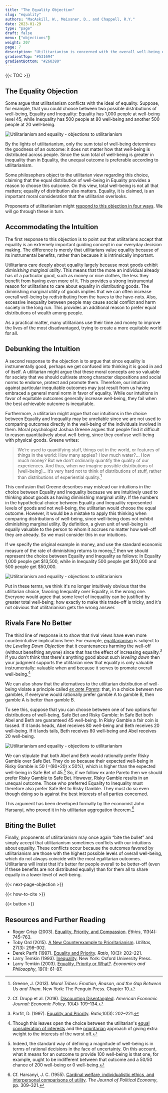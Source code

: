 ```yaml
---
title: "The Equality Objection"
slug: "equality"
authors: "MacAskill, W., Meissner, D., and Chappell, R.Y."
date: 2023-01-29
type: "page"
draft: false
menu: ["objections"]
weight: 207
page: 7
description: "Utilitarianism is concerned with the overall well-being of individuals in the population, but many object that justice requires an additional concern for how this well-being is distributed across individuals. This article examines this objection, and how utilitarians might best respond."
gradientTop: "#531694"
gradientBottom: "#260380"
---
```


{{< TOC >}}

## The Equality Objection

Some argue that utilitarianism conflicts with the ideal of equality. Suppose, for example, that you could choose between two possible distributions of well-being, Equality and Inequality: Equality has 1,000 people at well-being level 45, while Inequality has 500 people at 80 well-being and another 500 people at 20 well-being.

![Utilitarianism and equality - objections to utilitarianism](/img/equality1.svg "Utilitarianism and equality - objections to utilitarianism")

By the lights of utilitarianism, only the sum total of well-being determines the goodness of an outcome: it does not matter how that well-being is distributed across people. Since the sum total of well-being is greater in Inequality than in Equality, the unequal outcome is preferable according to utilitarianism.

Some philosophers object to the utilitarian view regarding this choice, claiming that the equal distribution of well-being in Equality provides a reason to choose this outcome. On this view, total well-being is not all that matters; equality of distribution also matters. Equality, it is claimed, is an important moral consideration that the utilitarian overlooks.

Proponents of utilitarianism might [respond to this objection in four ways](/objections-to-utilitarianism#general-ways-of-responding-to-objections-against-utiliarianism). We will go through these in turn.

## Accommodating the Intuition

The first response to this objection is to point out that utilitarians accept that equality is an extremely important guiding concept in our everyday decision making. The difference is merely that utilitarians value equality because of its instrumental benefits, rather than because it is intrinsically important.

Utilitarians care deeply about equality largely because most goods exhibit _diminishing marginal utility_. This means that the more an individual already has of a particular good, such as money or nice clothes, the less they benefit from having even more of it. This provides a strong instrumental reason for utilitarians to care about equality in distributing goods. The diminishing marginal utility of goods implies that we can often increase overall well-being by redistributing from the haves to the have-nots. Also, excessive inequality between people may cause social conflict and harm society in the long run. This provides an additional reason to prefer equal distributions of wealth among people.

As a practical matter, many utilitarians use their time and money to improve the lives of the most disadvantaged, trying to create a more equitable world for all.

## Debunking the Intuition

A second response to the objection is to argue that since equality is instrumentally good, perhaps we get confused into thinking it is good in and of itself. A utilitarian might argue that these moral concepts are so valuable for society that we should cultivate strong character dispositions and social norms to endorse, protect and promote them. Therefore, our intuition against particular inequitable outcomes may just result from us having embraced a general moral norm in favor of equality. While our intuitions in favor of equitable outcomes generally increase well-being, they fail when the best achievable outcome is inequitable.

Furthermore, a utilitarian might argue that our intuitions in the choice between Equality and Inequality may be unreliable since we are not used to comparing outcomes directly in the well-being of the individuals involved in them. Moral psychologist Joshua Greene argues that people find it difficult to reason quantitatively about well-being, since they confuse well-being with physical goods. Greene writes:

> We’re used to quantifying stuff, things out in the world, or features of things in the world: How many apples? How much water?... How much money? But we don’t ordinarily quantify the quality of our experiences. And thus, when we imagine possible distributions of [well-being]... it’s very hard not to think of distributions of stuff, rather than distributions of experiential quality.[^1]

This confusion that Greene describes may mislead our intuitions in the choice between Equality and Inequality because we are intuitively used to thinking about goods as having diminishing marginal utility. If the numbers in the hypothetical choice between Equality and Inequality represented levels of goods and not well-being, the utilitarian would choose the equal outcome. However, it would be a mistake to apply this thinking when comparing distributions of well-being, since well-being does not exhibit diminishing marginal utility. By definition, a given unit of well-being is equally valuable to the person to whom it accrues no matter how well-off they are already. So we must consider this in our intuitions.

If we specify the original example in money, and use the standard economic measure of the rate of diminishing returns to money,[^2] then we should represent the choice between Equality and Inequality as follows: In Equality 1,000 people get $13,500, while in Inequality 500 people get $10,000 and 500 people get $50,000.

![Utilitarianism and equality - objections to utilitarianism](/img/equality2.svg "Utilitarianism and equality - objections to utilitarianism")

Put in these terms, we think it's no longer intuitively obvious that the utilitarian choice, favoring Inequality over Equality, is the wrong one. Everyone would agree that some level of inequality can be justified by greater total well-being; how exactly to make this trade-off is tricky, and it's not obvious that utilitarianism gets the wrong answer.

## Rivals Fare No Better

The third line of response is to show that rival views have even more counterintuitive implications here. For example, [egalitarianism](/near-utilitarian-alternatives#egalitarianism-and-distributive-justice) is subject to the _Leveling Down Objection_ that it countenances harming the well-off (without benefiting anyone) since that has the effect of increasing equality.[^3] If you don't think that there's anything good about such _leveling down_ then your judgment supports the utilitarian view that equality is only valuable instrumentally: valuable when and because it serves to promote overall well-being.[^4]

We can also show that the alternatives to the utilitarian distribution of well-being violate a principle called _[ex ante Pareto](/arguments-for-utilitarianism/#ex-ante-pareto)_: that, in a choice between two gambles, if everyone would rationally prefer gamble A to gamble B, then gamble A is better than gamble B.

To see this, suppose that you can choose between one of two options for distributions of well-being, Safe Bet and Risky Gamble: In Safe Bet both Abel and Beth are guaranteed 45 well-being. In Risky Gamble a fair coin is tossed. If it lands heads, Abel receives 80 well-being and Beth receives 20 well-being. If it lands tails, Beth receives 80 well-being and Abel receives 20 well-being.

![Utilitarianism and equality - objections to utilitarianism](/img/equality3.svg "Utilitarianism and equality - objections to utilitarianism")

We can stipulate that both Abel and Beth would rationally prefer Risky Gamble over Safe Bet. They do so because their expected well-being in Risky Gamble is 50 <span class="no-wrap">(=(80+20) x 50%)</span>, which is higher than the expected well-being in Safe Bet of 45.[^5] So, if we follow ex ante Pareto then we should prefer Risky Gamble to Safe Bet. However, Risky Gamble results in an unequal outcome. Those who preferred Equality to Inequality must therefore also prefer Safe Bet to Risky Gamble. They must do so even though doing so is against the best interests of all parties concerned.

This argument has been developed formally by the economist John Harsanyi, who proved it in his utilitarian aggregation theorem.[^6]

## Biting the Bullet

Finally, proponents of utilitarianism may once again “bite the bullet” and simply accept that utilitarianism sometimes conflicts with our intuitions about equality. These conflicts occur because the outcomes favored by utilitarianism are those with the highest possible levels of overall well-being, which do not always coincide with the most egalitarian outcomes. Utilitarians will insist that it's better for people overall to be better-off (even if these benefits are not distributed equally) than for them all to share equally in a lower level of well-being.

{{< next-page-objection >}}

{{< how-to-cite >}}

{{< button >}}

## Resources and Further Reading

- Roger Crisp (2003). [Equality, Priority, and Compassion](https://www.jstor.org/stable/10.1086/373954?seq=1). _Ethics_, 113(4): 745–763.
- Toby Ord (2015). [A New Counterexample to Prioritarianism](http://amirrorclear.net/files/a-new-counterexample-to-prioritarianism.pdf). _Utilitas_, 27(3): 298–302.
- Derek Parfit (1997). [Equality and Priority](https://www.philosophy.rutgers.edu/joomlatools-files/docman-files/3ParfitEqualityorPriority2000.pdf). _Ratio_, 10(3): 202–221.
- Larry Temkin (1993). [Inequality](https://global.oup.com/academic/product/inequality-9780195111491). New York: Oxford University Press.
- Larry Temkin (2003). [Equality, Priority or What?](https://www.cambridge.org/core/journals/economics-and-philosophy/article/equality-priority-or-what/9FEEDE10582AE359AAB4EF545EDCD201). _Economics and Philosophy_, 19(1): 61–87.

[^1]: Greene, J. (2013). _Moral Tribes: Emotion, Reason, and the Gap Between Us and Them_. New York: The Penguin Press. Chapter 10.
[^2]: Cf. Drupp et al. (2018). [Discounting Disentangled](http://www.lse.ac.uk/GranthamInstitute/wp-content/uploads/2015/06/Working-Paper-172-Drupp-et-al.pdf). _American Economic Journal: Economic Policy_. 10(4): 109–134.
[^3]: Parfit, D. (1997). [Equality and Priority](https://dx.doi.org/10.1111/1467-9329.00041). _Ratio_,10(3): 202–221.
[^4]: Though this leaves open the choice between the utilitarian's [equal consideration of interests](/types-of-utilitarianism#impartiality-and-the-equal-consideration-of-interests) and the [prioritarian](/near-utilitarian-alternatives#prioritarianism) approach of giving extra weight to the interests of the worst off.
[^5]: Indeed, the standard way of defining a magnitude of well-being is in terms of rational decisions in the face of uncertainty. On this account, what it means for an outcome to provide 100 well-being is that one, for example, ought to be indifferent between that outcome and a 50/50 chance of 200 well-being or 0 well-being.
[^6]: Cf. Harsanyi, J. C. (1955). [Cardinal welfare, individualistic ethics, and interpersonal comparisons of utility](https://www.jstor.org/stable/1827128). _The Journal of Political Economy_, pp. 309–321.
